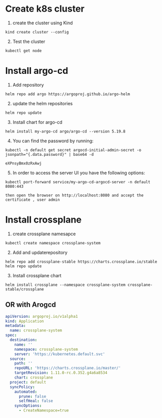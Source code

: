 # Create k8s cluster
1. create the cluster using Kind
```
kind create cluster --config 
```

2. Test the cluster 
```
kubectl get node
```
#

# Install argo-cd 
1. Add repository
```
helm repo add argo https://argoproj.github.io/argo-helm
```
2. update the helm repositories
```
helm repo update 
```
3. Install chart for argo-cd
```
helm install my-argo-cd argo/argo-cd --version 5.19.8
```
4. You can find the password by running:
```
kubectl -n default get secret argocd-initial-admin-secret -o jsonpath="{.data.password}" | base64 -d

eXPnsyBmx0zRxAwj
```
5. In order to access the server UI you have the following options:

```
kubectl port-forward service/my-argo-cd-argocd-server -n default 8080:443

```
    then open the browser on http://localhost:8080 and accept the certificate , user admin 
#

# Install crossplane
1. create crossplane namesapce

```
kubectl create namespace crossplane-system
```

2. Add and  updaterepository
```
helm repo add crossplane-stable https://charts.crossplane.io/stable
helm repo update
```
3. Install crossplane chart
```
helm install crossplane --namespace crossplane-system crossplane-stable/crossplane
```

## OR with Arogcd
```YAML
apiVersion: argoproj.io/v1alpha1
kind: Application
metadata:
  name: crossplane-system
spec:
  destination:
    name: ''
    namespace: crossplane-system
    server: 'https://kubernetes.default.svc'
  source:
    path: ''
    repoURL: 'https://charts.crossplane.io/master/'
    targetRevision: 1.11.0-rc.0.352.g4a6a8534
    chart: crossplane
  project: default
  syncPolicy:
    automated:
      prune: false
      selfHeal: false
    syncOptions:
      - CreateNamespace=true
```